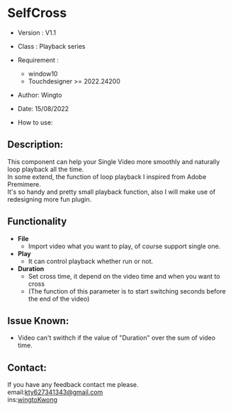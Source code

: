 # SelfCross

- Version     : V1.1
- Class       : Playback series
- Requirement :
  - window10
  - Touchdesigner >= 2022.24200

- Author:
  Wingto

- Date:
  15/08/2022
  
- How to use:
  
## Description:
This component can help your Single Video more smoothly and naturally loop playback all the time.
<br>In some extend, the function of loop playback I inspired from Adobe Premimere.
<br>It's so handy and pretty small playback function, also I will make use of redesigning more fun plugin.

## Functionality
- **File**
  - Import video what you want to play, of course support single one.
- **Play**
  - It can control playback whether run or not.
- **Duration**
  - Set cross time, it depend on the video time and when you want to cross
  - (The function of this parameter is to start switching seconds before the end of the video)


## Issue Known:
- Video can't swithch if the value of "Duration" over the sum of video time.

## Contact:

If you have any feedback contact me please.
<br>email:kty627341343@gmail.com
<br>ins:[wingtoKwong](https://www.instagram.com/wingtokwong/)

